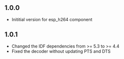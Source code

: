 ## 1.0.0

- Inititial version for esp_h264 component

## 1.0.1

- Changed the IDF dependencies from >= 5.3 to >= 4.4
- Fixed the decoder without updating PTS and DTS

